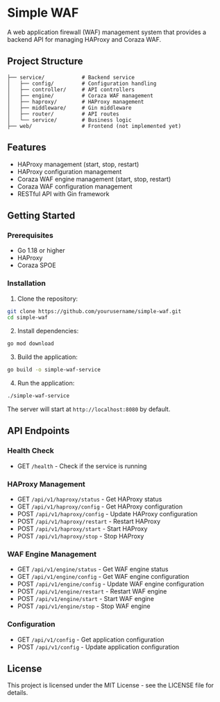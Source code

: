 # Simple WAF

A web application firewall (WAF) management system that provides a backend API for managing HAProxy and Coraza WAF.

## Project Structure

```
├── service/            # Backend service
│   ├── config/         # Configuration handling
│   ├── controller/     # API controllers
│   ├── engine/         # Coraza WAF management
│   ├── haproxy/        # HAProxy management
│   ├── middleware/     # Gin middleware
│   ├── router/         # API routes
│   └── service/        # Business logic
├── web/                # Frontend (not implemented yet)
```

## Features

- HAProxy management (start, stop, restart)
- HAProxy configuration management
- Coraza WAF engine management (start, stop, restart)
- Coraza WAF configuration management
- RESTful API with Gin framework

## Getting Started

### Prerequisites

- Go 1.18 or higher
- HAProxy
- Coraza SPOE

### Installation

1. Clone the repository:

```bash
git clone https://github.com/yourusername/simple-waf.git
cd simple-waf
```

2. Install dependencies:

```bash
go mod download
```

3. Build the application:

```bash
go build -o simple-waf-service
```

4. Run the application:

```bash
./simple-waf-service
```

The server will start at `http://localhost:8080` by default.

## API Endpoints

### Health Check
- GET `/health` - Check if the service is running

### HAProxy Management
- GET `/api/v1/haproxy/status` - Get HAProxy status
- GET `/api/v1/haproxy/config` - Get HAProxy configuration
- POST `/api/v1/haproxy/config` - Update HAProxy configuration
- POST `/api/v1/haproxy/restart` - Restart HAProxy
- POST `/api/v1/haproxy/start` - Start HAProxy
- POST `/api/v1/haproxy/stop` - Stop HAProxy

### WAF Engine Management
- GET `/api/v1/engine/status` - Get WAF engine status
- GET `/api/v1/engine/config` - Get WAF engine configuration
- POST `/api/v1/engine/config` - Update WAF engine configuration
- POST `/api/v1/engine/restart` - Restart WAF engine
- POST `/api/v1/engine/start` - Start WAF engine
- POST `/api/v1/engine/stop` - Stop WAF engine

### Configuration
- GET `/api/v1/config` - Get application configuration
- POST `/api/v1/config` - Update application configuration

## License

This project is licensed under the MIT License - see the LICENSE file for details. 